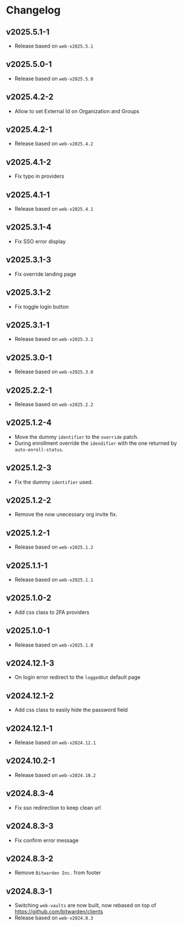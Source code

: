# Changelog

## v2025.5.1-1

- Release based on `web-v2025.5.1`

## v2025.5.0-1

- Release based on `web-v2025.5.0`

## v2025.4.2-2

- Allow to set External Id on Organization and Groups

## v2025.4.2-1

- Release based on `web-v2025.4.2`

## v2025.4.1-2

- Fix typo in providers

## v2025.4.1-1

- Release based on `web-v2025.4.1`

## v2025.3.1-4

- Fix SSO error display

## v2025.3.1-3

- Fix override landing page

## v2025.3.1-2

- Fix toggle login button

## v2025.3.1-1

- Release based on `web-v2025.3.1`

## v2025.3.0-1

- Release based on `web-v2025.3.0`

## v2025.2.2-1

- Release based on `web-v2025.2.2`

## v2025.1.2-4

- Move the dummy `identifier` to the `override` patch.
- During enrollment override the `idendifier` with the one returned by `auto-enroll-status`.

## v2025.1.2-3

- Fix the dummy `identifier` used.

## v2025.1.2-2

- Remove the now unecessary org invite fix.

## v2025.1.2-1

- Release based on `web-v2025.1.2`

## v2025.1.1-1

- Release based on `web-v2025.1.1`

## v2025.1.0-2

- Add css class to 2FA providers

## v2025.1.0-1

- Release based on `web-v2025.1.0`

## v2024.12.1-3

- On login error redirect to the `loggedOut` default page

## v2024.12.1-2

- Add css class to easily hide the password field

## v2024.12.1-1

- Release based on `web-v2024.12.1`

## v2024.10.2-1

- Release based on `web-v2024.10.2`

## v2024.8.3-4

- Fix sso redirection to keep clean url

## v2024.8.3-3

- Fix confirm error message

## v2024.8.3-2

- Remove `Bitwarden Inc.` from footer

## v2024.8.3-1

- Switching `web-vaults` are now built, now rebased on top of https://github.com/bitwarden/clients
- Release based on `web-v2024.8.3`
